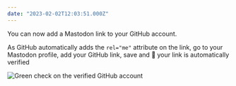 ```yaml
---
date: "2023-02-02T12:03:51.000Z"
---
```


You can now add a Mastodon link to your GitHub account.

As GitHub automatically adds the `rel="me"` attribute on the link, go to your Mastodon profile, add your GitHub link, save and 🎉 your link is automatically verified

![Green check on the verified GitHub account](https://cdn.masto.host/indiewebsocial/media_attachments/files/109/795/034/387/879/820/original/cd973e2b8016323b.png)
